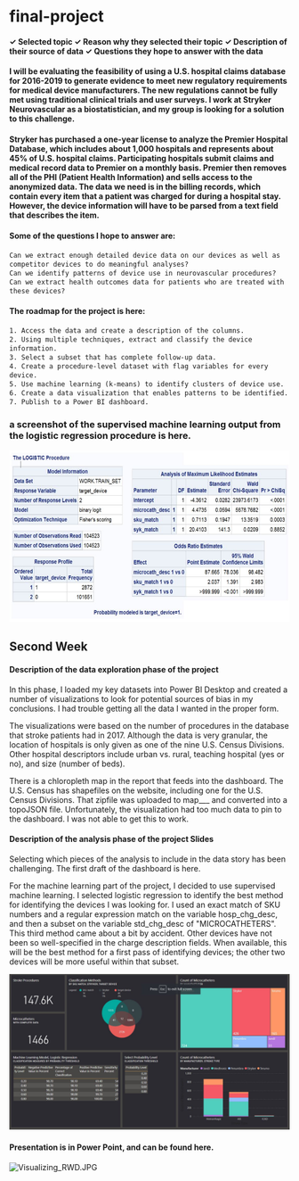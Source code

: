 # final-project
#### ✓ Selected topic ✓ Reason why they selected their topic ✓ Description of their source of data ✓ Questions they hope to answer with the data

#### I will be evaluating the feasibility of using a U.S. hospital claims database for 2016-2019 to generate evidence to meet new regulatory requirements for medical device manufacturers. The new regulations cannot be fully met using traditional clinical trials and user surveys. I work at Stryker Neurovascular as a biostatistician, and my group is looking for a solution to this challenge.  

#### Stryker has purchased a one-year license to analyze the Premier Hospital Database, which includes about 1,000 hospitals and represents about 45% of U.S. hospital claims. Participating hospitals submit claims and medical record data to Premier on a monthly basis.  Premier then removes all of the PHI (Patient Health Information) and sells access to the anonymized data.  The data we need is in the billing records, which contain every item that a patient was charged for during a hospital stay.  However, the device information will have to be parsed from a text field that describes the item.

#### Some of the questions I hope to answer are:
    Can we extract enough detailed device data on our devices as well as competitor devices to do meaningful analyses?
    Can we identify patterns of device use in neurovascular procedures?
    Can we extract health outcomes data for patients who are treated with these devices?
    
#### The roadmap for the project is here: 
    1. Access the data and create a description of the columns.
    2. Using multiple techniques, extract and classify the device information.
    3. Select a subset that has complete follow-up data.
    4. Create a procedure-level dataset with flag variables for every device.
    5. Use machine learning (k-means) to identify clusters of device use.
    6. Create a data visualization that enables patterns to be identified.
    7. Publish to a Power BI dashboard.

### a screenshot of the supervised machine learning output from the logistic regression procedure is here.
![proc_logistic.JPG](/proc_logistic.JPG)

## Second Week
#### Description of the data exploration phase of the project
In this phase, I loaded my key datasets into Power BI Desktop and created a number of visualizations to look for potential sources of bias in my conclusions.  I had trouble getting all the data I wanted in the proper form.

The visualizations were based on the number of procedures in the database that stroke patients had in 2017.  Although the data is very granular, the location of hospitals is only given as one of the nine U.S. Census Divisions.  Other hospital descriptors include urban vs. rural, teaching hospital (yes or no), and size (number of beds).

There is a chloropleth map in the report that feeds into the dashboard.  The U.S. Census has shapefiles on the website, including one for the U.S. Census Divisions.  That zipfile was uploaded to map___ and converted into a topoJSON file.  Unfortunately, the visualization had too much data to pin to the dashboard.  I was not able to get this to work.

#### Description of the analysis phase of the project Slides 
Selecting which pieces of the analysis to include in the data story has been challenging.  The first draft of the dashboard is here.  

For the machine learning part of the project, I decided to use supervised machine learning.  I selected logistic regression to identify the best method for identifying the devices I was looking for.  I used an exact match of SKU numbers and a regular expression match on the variable hosp_chg_desc, and then a subset on the variable std_chg_desc of "MICROCATHETERS".  This third method came about a bit by accident.  Other devices have not been so well-specified in the charge description fields.  When available, this will be the best method for a first pass of identifying devices; the other two devices will be more useful within that subset.


![final_dashboard.JPG](/final_dashboard.JPG)

#### Presentation is in Power Point, and can be found here.
![Visualizing_RWD.JPG](/Visualizing_RWD.JPG)